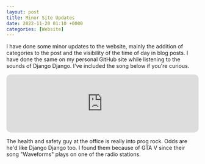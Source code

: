```yaml
---
layout: post
title: Minor Site Updates
date: 2022-11-20 01:10 +0000
categories: [Website]
---
```


I have done some minor updates to the website, mainly the addition of categories to the post and the visibility of the time of day in blog posts. I have done the same on my personal GitHub site while listening to the sounds of Django Django. I've included the song below if you're curious.

<iframe style="border-radius:12px" src="https://open.spotify.com/embed/track/3udtdUUDUFXIxjasrblplu?utm_source=generator&theme=0" width="100%" height="152" frameBorder="0" allowfullscreen="" allow="autoplay; clipboard-write; encrypted-media; fullscreen; picture-in-picture" loading="lazy"></iframe>

The health and safety guy at the office is really into prog rock. Odds are he'd like Django Django too. I found them because of GTA V since their song "Waveforms" plays on one of the radio stations.